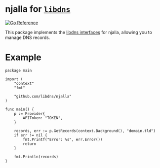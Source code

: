 njalla for [`libdns`](https://github.com/libdns/libdns)
=======================

[![Go Reference](https://pkg.go.dev/badge/test.svg)](https://pkg.go.dev/github.com/libdns/njalla)

This package implements the [libdns interfaces](https://github.com/libdns/libdns) for njalla, allowing you to manage DNS records.

Example
======================
```golang
package main

import (
	"context"
	"fmt"

    "github.com/libdns/njalla"
)

func main() {
	p := Provider{
		APIToken: "TOKEN",
	}

	records, err := p.GetRecords(context.Background(), "domain.tld")
	if err != nil {
		fmt.Printf("Error: %s", err.Error())
		return
	}

	fmt.Println(records)
}
```

